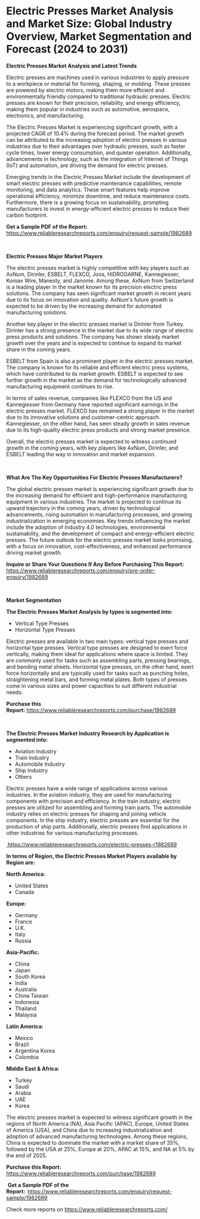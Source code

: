 <p><h1>Electric Presses Market Analysis and Market Size: Global Industry Overview, Market Segmentation and Forecast (2024 to 2031)</h1></p><p><strong>Electric Presses Market Analysis and Latest Trends</strong></p>
<p><p>Electric presses are machines used in various industries to apply pressure to a workpiece or material for forming, shaping, or molding. These presses are powered by electric motors, making them more efficient and environmentally friendly compared to traditional hydraulic presses. Electric presses are known for their precision, reliability, and energy efficiency, making them popular in industries such as automotive, aerospace, electronics, and manufacturing.</p><p>The Electric Presses Market is experiencing significant growth, with a projected CAGR of 10.4% during the forecast period. The market growth can be attributed to the increasing adoption of electric presses in various industries due to their advantages over hydraulic presses, such as faster cycle times, lower energy consumption, and quieter operation. Additionally, advancements in technology, such as the integration of Internet of Things (IoT) and automation, are driving the demand for electric presses.</p><p>Emerging trends in the Electric Presses Market include the development of smart electric presses with predictive maintenance capabilities, remote monitoring, and data analytics. These smart features help improve operational efficiency, minimize downtime, and reduce maintenance costs. Furthermore, there is a growing focus on sustainability, prompting manufacturers to invest in energy-efficient electric presses to reduce their carbon footprint.</p></p>
<p><strong>Get a Sample PDF of the Report:&nbsp;</strong> <a href="https://www.reliableresearchreports.com/enquiry/request-sample/1982689">https://www.reliableresearchreports.com/enquiry/request-sample/1982689</a></p>
<p>&nbsp;</p>
<p><strong>Electric Presses Major Market Players</strong></p>
<p><p>The electric presses market is highly competitive with key players such as AxNum, Dirinler, ESBELT, FLEXCO, Joos, HIDROGARNE, Kannegiesser, Komax Wire, Manesty, and Janome. Among these, AxNum from Switzerland is a leading player in the market known for its precision electric press solutions. The company has seen significant market growth in recent years due to its focus on innovation and quality. AxNum's future growth is expected to be driven by the increasing demand for automated manufacturing solutions.</p><p>Another key player in the electric presses market is Dirinler from Turkey. Dirinler has a strong presence in the market due to its wide range of electric press products and solutions. The company has shown steady market growth over the years and is expected to continue to expand its market share in the coming years.</p><p>ESBELT from Spain is also a prominent player in the electric presses market. The company is known for its reliable and efficient electric press systems, which have contributed to its market growth. ESBELT is expected to see further growth in the market as the demand for technologically advanced manufacturing equipment continues to rise.</p><p>In terms of sales revenue, companies like FLEXCO from the US and Kannegiesser from Germany have reported significant earnings in the electric presses market. FLEXCO has remained a strong player in the market due to its innovative solutions and customer-centric approach. Kannegiesser, on the other hand, has seen steady growth in sales revenue due to its high-quality electric press products and strong market presence.</p><p>Overall, the electric presses market is expected to witness continued growth in the coming years, with key players like AxNum, Dirinler, and ESBELT leading the way in innovation and market expansion.</p></p>
<p>&nbsp;</p>
<p><strong>What Are The Key Opportunities For Electric Presses Manufacturers?</strong></p>
<p><p>The global electric presses market is experiencing significant growth due to the increasing demand for efficient and high-performance manufacturing equipment in various industries. The market is projected to continue its upward trajectory in the coming years, driven by technological advancements, rising automation in manufacturing processes, and growing industrialization in emerging economies. Key trends influencing the market include the adoption of Industry 4.0 technologies, environmental sustainability, and the development of compact and energy-efficient electric presses. The future outlook for the electric presses market looks promising, with a focus on innovation, cost-effectiveness, and enhanced performance driving market growth.</p></p>
<p><strong>Inquire or Share Your Questions If Any Before Purchasing This Report:</strong> <a href="https://www.reliableresearchreports.com/enquiry/pre-order-enquiry/1982689">https://www.reliableresearchreports.com/enquiry/pre-order-enquiry/1982689</a></p>
<p>&nbsp;</p>
<p><strong>Market Segmentation</strong></p>
<p><strong>The Electric Presses Market Analysis by types is segmented into:</strong></p>
<p><ul><li>Vertical Type Presses</li><li>Horizontal Type Presses</li></ul></p>
<p><p>Electric presses are available in two main types: vertical type presses and horizontal type presses. Vertical type presses are designed to exert force vertically, making them ideal for applications where space is limited. They are commonly used for tasks such as assembling parts, pressing bearings, and bending metal sheets. Horizontal type presses, on the other hand, exert force horizontally and are typically used for tasks such as punching holes, straightening metal bars, and forming metal plates. Both types of presses come in various sizes and power capacities to suit different industrial needs.</p></p>
<p><strong>Purchase this Report:&nbsp;</strong><a href="https://www.reliableresearchreports.com/purchase/1982689">https://www.reliableresearchreports.com/purchase/1982689</a></p>
<p>&nbsp;</p>
<p><strong>The Electric Presses Market Industry Research by Application is segmented into:</strong></p>
<p><ul><li>Aviation Industry</li><li>Train Industry</li><li>Automobile Industry</li><li>Ship Industry</li><li>Others</li></ul></p>
<p><p>Electric presses have a wide range of applications across various industries. In the aviation industry, they are used for manufacturing components with precision and efficiency. In the train industry, electric presses are utilized for assembling and forming train parts. The automobile industry relies on electric presses for shaping and joining vehicle components. In the ship industry, electric presses are essential for the production of ship parts. Additionally, electric presses find applications in other industries for various manufacturing processes.</p></p>
<p><a href="https://www.reliableresearchreports.com/electric-presses-r1982689">&nbsp;https://www.reliableresearchreports.com/electric-presses-r1982689</a></p>
<p><strong>In terms of Region, the Electric Presses Market Players available by Region are:</strong></p>
<p>
    <p> <strong> North America: </strong>
        <ul>
            <li>United States</li>
            <li>Canada</li>
        </ul>
        </p> 
    <p> <strong> Europe: </strong>
        <ul>
            <li>Germany</li>
            <li>France</li>
            <li>U.K.</li>
            <li>Italy</li>
            <li>Russia</li>
        </ul>
        </p> 
    <p> <strong> Asia-Pacific: </strong>
        <ul>
            <li>China</li>
            <li>Japan</li>
            <li>South Korea</li>
            <li>India</li>
            <li>Australia</li>
            <li>China Taiwan</li>
            <li>Indonesia</li>
            <li>Thailand</li>
            <li>Malaysia</li>
        </ul>
        </p> 
    <p> <strong> Latin America: </strong>
        <ul>
            <li>Mexico</li>
            <li>Brazil</li>
            <li>Argentina Korea</li>
            <li>Colombia</li>
        </ul>
        </p> 
    <p> <strong> Middle East & Africa: </strong>
        <ul>
            <li>Turkey</li>
            <li>Saudi</li>
            <li>Arabia</li>
            <li>UAE</li>
            <li>Korea</li>
        </ul>
    </p>
    </p>
<p><p>The electric presses market is expected to witness significant growth in the regions of North America (NA), Asia Pacific (APAC), Europe, United States of America (USA), and China due to increasing industrialization and adoption of advanced manufacturing technologies. Among these regions, China is expected to dominate the market with a market share of 35%, followed by the USA at 25%, Europe at 20%, APAC at 15%, and NA at 5% by the end of 2025.</p></p>
<p><strong>Purchase this Report: </strong><a href="https://www.reliableresearchreports.com/purchase/1982689">https://www.reliableresearchreports.com/purchase/1982689</a></p>
<p>&nbsp;<strong>Get a Sample PDF of the Report:&nbsp;&nbsp;</strong><a href="https://www.reliableresearchreports.com/enquiry/request-sample/1982689">https://www.reliableresearchreports.com/enquiry/request-sample/1982689</a></p>
<p><strong></strong></p>
<p>Check more reports on <a href="https://www.reliableresearchreports.com/">https://www.reliableresearchreports.com/</a></p>